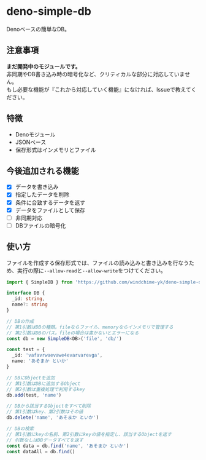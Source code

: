 # deno-simple-db
Denoベースの簡単なDB。

## 注意事項
**まだ開発中のモジュールです。**  
非同期やDB書き込み時の暗号化など、クリティカルな部分に対応していません。  
もし必要な機能が『これから対応していく機能』になければ、Issueで教えてください。

## 特徴
- Denoモジュール
- JSONベース
- 保存形式はインメモリとファイル

## 今後追加される機能
- [x] データを書き込み
- [x] 指定したデータを削除
- [x] 条件に合致するデータを返す
- [x] データをファイルとして保存
- [ ] 非同期対応
- [ ] DBファイルの暗号化

## 使い方
ファイルを作成する保存形式では、ファイルの読み込みと書き込みを行なうため、実行の際に`--allow-read`と`--allow-write`をつけてください。

``` typescript
import { SimpleDB } from 'https://github.com/windchime-yk/deno-simple-db/raw/master/mod.ts'

interface DB {
  _id: string,
  name?: string
}

// DBの作成
// 第1引数はDBの種類。fileならファイル、memoryならインメモリで管理する
// 第2引数はDBのパス。fileの場合は書かないとエラーになる
const db = new SimpleDB<DB>('file', 'db/')

const test = {
  _id: 'vafavrwaevawe4evarvarevga',
  name: 'あそまか といか'
}

// DBにObjectを追加
// 第1引数はDBに追加するObject
// 第2引数は重複処理で利用するkey
db.add(test, 'name')

// DBから該当するObjectをすべて削除
// 第1引数はkey、第2引数はその値
db.delete('name', 'あそまか といか')

// DBの検索
// 第1引数にkeyの名前、第2引数にkeyの値を指定し、該当するObjectを返す
// 引数なしはDBデータすべてを返す
const data = db.find('name', 'あそまか といか')
const dataAll = db.find()
```